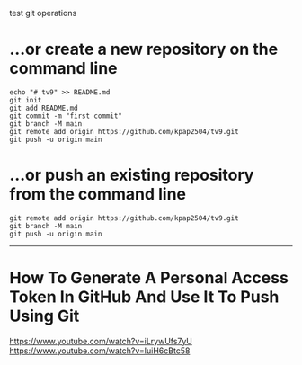 test git operations

# ...or create a new repository on the command line
```
echo "# tv9" >> README.md
git init
git add README.md
git commit -m "first commit"
git branch -M main
git remote add origin https://github.com/kpap2504/tv9.git
git push -u origin main
```


# ...or push an existing repository from the command line
```
git remote add origin https://github.com/kpap2504/tv9.git
git branch -M main
git push -u origin main
```

--------------------------------------------------------------
# How To Generate A Personal Access Token In GitHub And Use It To Push Using Git
https://www.youtube.com/watch?v=iLrywUfs7yU
https://www.youtube.com/watch?v=IuiH6cBtc58
